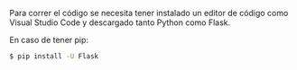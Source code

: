 Para correr el código se necesita tener instalado un editor de código como Visual Studio Code y descargado tanto Python como Flask.

En caso de tener pip:
```bash
$ pip install -U Flask
```
